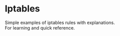 # Iptables
Simple examples of iptables rules with explanations.  
For learning and quick reference.
